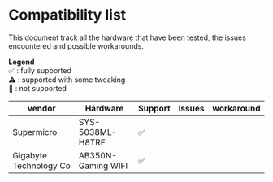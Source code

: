 # Compatibility list

This document track all the hardware that have been tested, the issues encountered and possible workarounds.

**Legend**  
✅ : fully supported  
⚠️ : supported with some tweaking  
🛑 : not supported  

 
|  vendor    | Hardware          | Support | Issues | workaround | 
|   ---      | ---               |  ---    | ---    |   ---      |
| Supermicro | SYS-5038ML-H8TRF  |   ✅     |        |            |
| Gigabyte Technology Co | AB350N-Gaming WIFI  |   ✅     |        |            |
